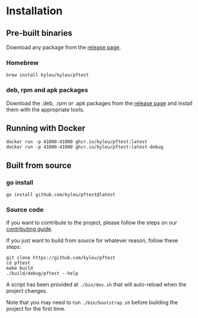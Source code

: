 <!--- Content managed by Project Forge, see [projectforge.md] for details. -->
# Installation

## Pre-built binaries
Download any package from the [release page](https://github.com/kyleu/pftest/releases).

### Homebrew
```shell
brew install kyleu/kyleu/pftest
```

### deb, rpm and apk packages
Download the .deb, .rpm or .apk packages from the [release page](https://github.com/kyleu/pftest/releases) and install them with the appropriate tools.

## Running with Docker
```shell
docker run -p 41000:41000 ghcr.io/kyleu/pftest:latest
docker run -p 41000:41000 ghcr.io/kyleu/pftest:latest-debug
```

## Built from source

### go install
```shell
go install github.com/kyleu/pftest@latest
```

### Source code

If you want to contribute to the project, please follow the steps on our [contributing guide](contributing).

If you just want to build from source for whatever reason, follow these steps:

```shell
git clone https://github.com/kyleu/pftest
cd pftest
make build
./build/debug/pftest --help
```

A script has been provided at `./bin/dev.sh` that will auto-reload when the project changes.

Note that you may need to run `./bin/bootstrap.sh` before building the project for the first time.
